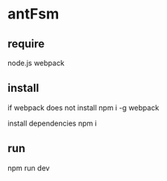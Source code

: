 # antFsm
## require
node.js webpack

## install
if webpack does not install
npm i -g webpack

install dependencies
npm i

## run 
npm run dev
